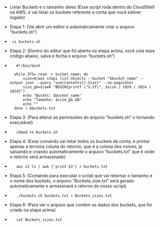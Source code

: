 - Listar Buckets e o tamanho deles
(Esse script roda dentro do CloudShell na AWS, e vai listar os buckets referente a conta que você estiver logado)

- Etapa 1: (Vai abrir um editor e automaticamente criar o arquivo “buckets.sh”) 
-      vi buckets.sh
   
- Etapa 2: (Dentro do editor que foi aberto na etapa acima, você cola esse código abaixo, salva e fecha o arquivo “buckets.sh”) 

-        #!/bin/bash

        while IFS= read -r bucket_name; do
            size=$(aws s3api list-objects --bucket "$bucket_name" --output json --query "sum(Contents[].Size)" --no-paginate)
            size_gb=$(awk "BEGIN{printf \"%.2f\", $size / 1024 / 1024 / 1024}")
            echo "Bucket: $bucket_name"
            echo "Tamanho: $size_gb GB"
            echo ""
        done < $buckets.txt

- Etapa 3: (Para alterar as permissões do arquivo “buckets.sh” o tornando executável)

-        chmod +x buckets.sh

- Etapa 4: (Esse comando vai listar todos os buckets da conta, e printar apenas a terceira coluna do retorno, que é a coluna dos nomes, já salvando e criando automaticamente o arquivo “buckets.txt” que é onde o retorno será armazenado)

-        aws s3 ls | awk {'print $3'} > buckets.txt

- Etapa 5: (Comando para executar o script que vai retornar o tamanho e o nome dos buckets, o arquivo “Buckets_size.txt” será gerado automaticamente e armazenará o retorno do nosso script)

-        ./buckets.sh buckets.txt > Buckets_sizes.txt

- Etapa 6: (Para ver o arquivo que contém os dados dos buckets, que foi criado na etapa acima)

-        cat Buckets_sizes.txt
